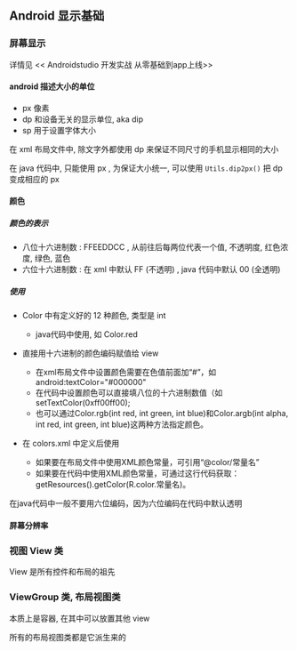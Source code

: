 

## Android 显示基础

### 屏幕显示

详情见 << Androidstudio 开发实战 从零基础到app上线>>



#### android 描述大小的单位

- px 像素
- dp 和设备无关的显示单位, aka dip
- sp 用于设置字体大小

在 xml 布局文件中, 除文字外都使用 dp 来保证不同尺寸的手机显示相同的大小

在 java 代码中, 只能使用 px , 为保证大小统一, 可以使用 `Utils.dip2px()` 把 dp 变成相应的 px

#### 颜色

##### 颜色的表示

- 八位十六进制数 : FFEEDDCC , 从前往后每两位代表一个值, 不透明度, 红色浓度, 绿色, 蓝色
- 六位十六进制数 : 在 xml 中默认 FF (不透明) , java 代码中默认 00 (全透明)



##### 使用

- Color 中有定义好的 12 种颜色, 类型是 int
  - java代码中使用, 如 Color.red

- 直接用十六进制的颜色编码赋值给 view
  - 在xml布局文件中设置颜色需要在色值前面加“#”，如android:textColor="#000000"
  - 在代码中设置颜色可以直接填八位的十六进制数值（如setTextColor(0xff00ff00);
  - 也可以通过Color.rgb(int red, int green, int blue)和Color.argb(int alpha, int red, int green, int blue)这两种方法指定颜色。

- 在 colors.xml 中定义后使用
  - 如果要在布局文件中使用XML颜色常量，可引用“@color/常量名”
  - 如果要在代码中使用XML颜色常量，可通过这行代码获取：getResources().getColor(R.color.常量名)。

在java代码中一般不要用六位编码，因为六位编码在代码中默认透明

#### 屏幕分辨率



### 视图 View 类

View 是所有控件和布局的祖先

### ViewGroup 类, 布局视图类

本质上是容器, 在其中可以放置其他 view 

所有的布局视图类都是它派生来的


